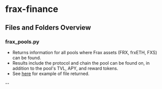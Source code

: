 # frax-finance

## Files and Folders Overview

### frax_pools.py

- Returns information for all pools where Frax assets (FRX, frxETH, FXS) can be found.
- Results include the protocol and chain the pool can be found on, in addition to the pool's TVL, APY, and reward tokens.
- See [here]() for example of file returned.

--
